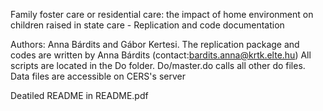 
Family foster care or residential care: the impact of home environment on children raised in state care - 
Replication and code documentation

Authors: Anna Bárdits and Gábor Kertesi. The replication package and codes are written by Anna Bárdits (contact:bardits.anna@krtk.elte.hu)
All scripts are located in the Do folder. Do/master.do calls all other do files. Data files are accessible on CERS's server

Deatiled README in README.pdf

